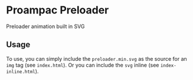 # Proampac Preloader

Preloader animation built in SVG 

## Usage

To use, you can simply include the `preloader.min.svg` as the source for an `img` tag (see `index.html`). Or you can include the `svg` inline (see `index-inline.html`).